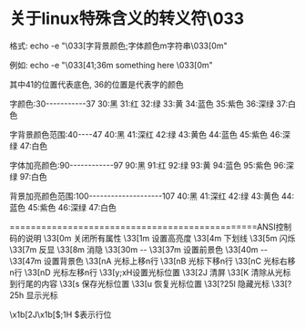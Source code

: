 # 关于linux特殊含义的转义符\033
格式: echo -e "\033[字背景颜色;字体颜色m字符串\033[0m" 

例如: 
echo -e "\033[41;36m something here \033[0m" 

其中41的位置代表底色, 36的位置是代表字的颜色 



字颜色:30-----------37
30:黑 
31:红 
32:绿 
33:黄 
34:蓝色 
35:紫色 
36:深绿 
37:白色 

字背景颜色范围:40----47
40:黑 
41:深红 
42:绿 
43:黄色 
44:蓝色 
45:紫色 
46:深绿 
47:白色

字体加亮颜色:90------------97
90:黑 
91:红 
92:绿 
93:黄 
94:蓝色 
95:紫色 
96:深绿 
97:白色

背景加亮颜色范围:100--------------------107
40:黑 
41:深红 
42:绿 
43:黄色 
44:蓝色 
45:紫色 
46:深绿 
47:白色


===============================================ANSI控制码的说明 
\33[0m 关闭所有属性 
\33[1m 设置高亮度 
\33[4m 下划线 
\33[5m 闪烁 
\33[7m 反显 
\33[8m 消隐 
\33[30m -- \33[37m 设置前景色 
\33[40m -- \33[47m 设置背景色 
\33[nA 光标上移n行 
\33[nB 光标下移n行 
\33[nC 光标右移n行 
\33[nD 光标左移n行 
\33[y;xH设置光标位置 
\33[2J 清屏 
\33[K 清除从光标到行尾的内容 
\33[s 保存光标位置 
\33[u 恢复光标位置 
\33[?25l 隐藏光标 
\33[?25h 显示光标

 

\x1b[2J\x1b[$;1H    $表示行位






